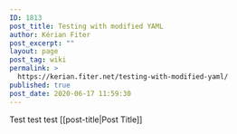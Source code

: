```yaml
---
ID: 1813
post_title: Testing with modified YAML
author: Kérian Fiter
post_excerpt: ""
layout: page
post_tag: wiki
permalink: >
  https://kerian.fiter.net/testing-with-modified-yaml/
published: true
post_date: 2020-06-17 11:59:30
---
```

Test test test [[post-title|Post Title]]
